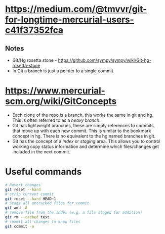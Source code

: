 # https://medium.com/@tmvvr/git-for-longtime-mercurial-users-c41f37352fca
## Notes
* Git/Hg rosetta stone - https://github.com/sympy/sympy/wiki/Git-hg-rosetta-stone
* In Git a branch is just a pointer to a single commit.

# https://www.mercurial-scm.org/wiki/GitConcepts
* Each clone of the repo is a branch, this works the same in git and hg. This
  is often referred to as a *heavy branch*.
* Git has lightweight branches, these are simply references to commits, that
  move up with each new commit. This is similar to the bookmark concept in hg.
There is no equivalent to the hg named branches in git.
* Git has the concept of a *index* or *staging* area. This allows you to control working copy status information and determine which files/changes get included in the next commit.

# Useful commands
```bash
# Revert changes
git reset --hard
# strip current commit
git reset --hard HEAD~1
# Stage all untracked files for commit
git add -A
# remove file from the index (e.g. a file staged for addition)
git rm --cached test
# commit all changes to know files
git commit -a
```
